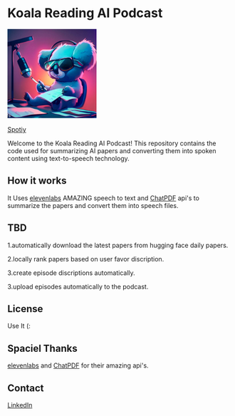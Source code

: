 # Koala Reading AI Podcast

<img src="assets/podcast_logo.jpeg" alt="Koala Reading AI Podcast Logo" width="200">

[Spotiy](https://open.spotify.com/show/0fuZbZipy60VdRpkbIb9y1)

Welcome to the Koala Reading AI Podcast! This repository contains the code used for summarizing AI papers and converting them into spoken content using text-to-speech technology.

## How it works

It Uses [elevenlabs](https://elevenlabs.io/) AMAZING speech to text and [ChatPDF](https://www.chatpdf.com/) api's to summarize the papers and convert them into speech files.

## TBD
1.automatically download the latest papers from hugging face daily papers.

2.locally rank papers based on user favor discription.

3.create episode discriptions automatically.

3.upload episodes automatically to the podcast.

## License

Use It (:

## Spaciel Thanks

[elevenlabs](https://elevenlabs.io/) and [ChatPDF](https://www.chatpdf.com/) for their amazing api's.

## Contact

[LinkedIn](https://linkedin.com/in/amit-israeli-aa4a30242)
